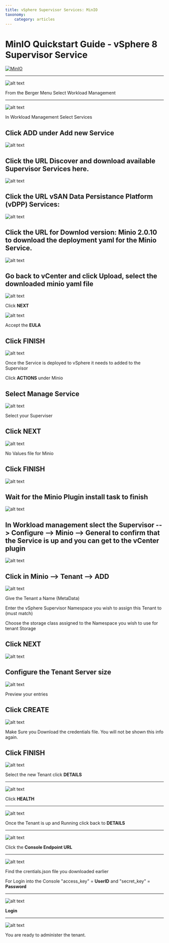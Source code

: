 ```yaml
---
title: vSphere Supervisor Services: MinIO
taxonomy:
    category: articles
---
```



# MinIO Quickstart Guide - vSphere 8 Supervisor Service

[![MinIO](../_images/minio.logo.svg)]()

---

![alt text](../_images/shot1.png)




From the Berger Menu Select Workload Management

---
![alt text](../_images/workload.mangement.png)

In Workload Management Select Services

Click **ADD** under Add new Service
---

![alt text](../_images/register.service.png)

Click the URL Discover and download available Supervisor Services here.
---

![alt text](../_images/vsan.dpp.png)

Click the **URL** vSAN Data Persistance Platform (vDPP) Services:
---

![alt text](../_images/vsan.dpp.2.png)

Click the **URL** for Downlod version: Minio 2.0.10 to download the deployment yaml for the Minio Service.
---
![alt text](../_images/register.service.png)

Go back to vCenter and click Upload, select the downloaded minio yaml file
---
![alt text](../_images/new.service.minio.png)

Click **NEXT**

![alt text](../_images/eula.png)

Accept the **EULA**

Click **FINISH**
---
![alt text](../_images/manage.service.minio.png)

Once the Service is deployed to vSphere it needs to added to the Supervisor

Click **ACTIONS** under Minio

Select Manage Service
---
![alt text](../_images/manage.configure.png)

Select your Superviser

Click **NEXT**
---
![alt text](../_images/manage.review.png)

No Values file for Minio

Click **FINISH**
---
![alt text](../_images/plugin.deployed.png)

Wait for the Minio Plugin install task to finish
---
![alt text](../_images/minio.plugin.general.png)

In Workload management slect the **Supervisor --> Configure --> Minio --> General** to confirm that the Service is up and you can get to the vCenter plugin
---
![alt text](../_images/minio.plugin.tenant.png)

Click in **Minio --> Tenant --> ADD**
---
![alt text](../_images/create.tenant.name.tenant.png)

Give the Tenant a Name (MetaData)

Enter the vSphere Supervisor Namespace you wish to assign this Tenant to (must match)

Choose the storage class assigned to the Namespace you wish to use for tenant Storage

Click **NEXT**
---
![alt text](../_images/create.tenant.tenant.size.png)

Configure the Tenant Server size
---
![alt text](../_images/create.tenant.preview.configuration.png)

Preview your entries

Click **CREATE**
---
![alt text](../_images/create.tenant.credetials.png)

Make Sure you Download the credentials file. You will not be shown this info again.

Click **FINISH**
---
![alt text](../_images/minio.tenant.details.1.png)

Select the new Tenant click **DETAILS**

---
![alt text](../_images/minio.tenant.details.2.png)

Click **HEALTH**

---
![alt text](../_images/minio.tenant.details.3.png)

Once the Tenant is up and Running click back to **DETAILS**

---
![alt text](../_images/minio.tenant.details.2.png)

Click the **Console Endpoint URL**

---
![alt text](../_images/creds.json.file.png)

Find the crentials.json file you downloaded earlier

For Login into the Console "access_key" = **UserID** and "secret_key" = **Password**

---
![alt text](../_images/object.store.login.1.png)

**Login**

---
![alt text](../_images/object.store.ui.png)

You are ready to administer the tenant.
